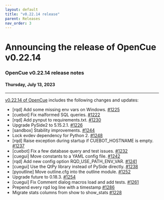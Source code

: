 ```yaml
---
layout: default
title: "v0.22.14 release"
parent: Releases
nav_order: 3
---
```


# Announcing the release of OpenCue v0.22.14

### OpenCue v0.22.14 release notes

#### Thursday, July 13, 2023

---

[v0.22.14 of OpenCue](https://github.com/AcademySoftwareFoundation/OpenCue/releases/tag/v0.22.14)
includes the following changes and updates:

*   [rqd] Add some missing env vars on Windows. [#1225](https://github.com/AcademySoftwareFoundation/OpenCue/pull/1225)
*   [cuebot] Fix malformed SQL queries. [#1222](https://github.com/AcademySoftwareFoundation/OpenCue/pull/1222)
*   [rqd] Add pynput to requirements.txt. [#1230](https://github.com/AcademySoftwareFoundation/OpenCue/pull/1230)
*   Upgrade PySide2 to 5.15.2.1. [#1226](https://github.com/AcademySoftwareFoundation/OpenCue/pull/1226)
*   [sandbox] Stability improvements. [#1244](https://github.com/AcademySoftwareFoundation/OpenCue/pull/1244)
*   Lock evdev dependency for Python 2. [#1248](https://github.com/AcademySoftwareFoundation/OpenCue/pull/1248)
*   [rqd] Raise exception during startup if CUEBOT_HOSTNAME is empty. [#1237](https://github.com/AcademySoftwareFoundation/OpenCue/pull/1237)
*   [cuebot] Fix a few database query and test issues. [#1232](https://github.com/AcademySoftwareFoundation/OpenCue/pull/1232)
*   [cuegui] Move constants to a YAML config file. [#1242](https://github.com/AcademySoftwareFoundation/OpenCue/pull/1242)
*   [rqd] Add new config option RQD_USE_PATH_ENV_VAR. [#1241](https://github.com/AcademySoftwareFoundation/OpenCue/pull/1241)
*   [cuegui] Use the QtPy library instead of PySide directly. [#1238](https://github.com/AcademySoftwareFoundation/OpenCue/pull/1238)
*   [pyoutline] Move outline.cfg into the outline module. [#1252](https://github.com/AcademySoftwareFoundation/OpenCue/pull/1252)
*   Upgrade future to 0.18.3. [#1254](https://github.com/AcademySoftwareFoundation/OpenCue/pull/1254)
*   [cuegui] Fix Comment dialog macros load and add tests. [#1261](https://github.com/AcademySoftwareFoundation/OpenCue/pull/1261)
*   Prepend every rqd log line with a timestamp  [#1286](https://github.com/AcademySoftwareFoundation/OpenCue/pull/1286)
*   Migrate stats columns from show to show_stats [#1228](https://github.com/AcademySoftwareFoundation/OpenCue/pull/1228)